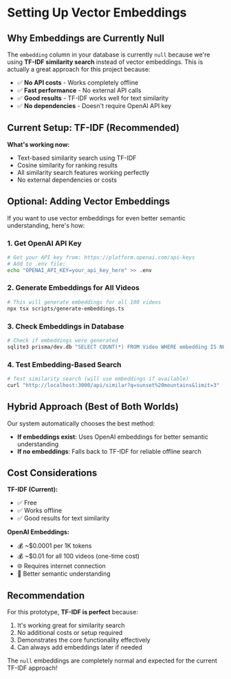 # Setting Up Vector Embeddings

## Why Embeddings are Currently Null

The `embedding` column in your database is currently `null` because we're using **TF-IDF similarity search** instead of vector embeddings. This is actually a great approach for this project because:

- ✅ **No API costs** - Works completely offline
- ✅ **Fast performance** - No external API calls
- ✅ **Good results** - TF-IDF works well for text similarity
- ✅ **No dependencies** - Doesn't require OpenAI API key

## Current Setup: TF-IDF (Recommended)

**What's working now:**
- Text-based similarity search using TF-IDF
- Cosine similarity for ranking results
- All similarity search features working perfectly
- No external dependencies or costs

## Optional: Adding Vector Embeddings

If you want to use vector embeddings for even better semantic understanding, here's how:

### 1. Get OpenAI API Key
```bash
# Get your API key from: https://platform.openai.com/api-keys
# Add to .env file:
echo "OPENAI_API_KEY=your_api_key_here" >> .env
```

### 2. Generate Embeddings for All Videos
```bash
# This will generate embeddings for all 100 videos
npx tsx scripts/generate-embeddings.ts
```

### 3. Check Embeddings in Database
```bash
# Check if embeddings were generated
sqlite3 prisma/dev.db "SELECT COUNT(*) FROM Video WHERE embedding IS NOT NULL;"
```

### 4. Test Embedding-Based Search
```bash
# Test similarity search (will use embeddings if available)
curl "http://localhost:3000/api/similar?q=sunset%20mountains&limit=3"
```

## Hybrid Approach (Best of Both Worlds)

Our system automatically chooses the best method:

- **If embeddings exist**: Uses OpenAI embeddings for better semantic understanding
- **If no embeddings**: Falls back to TF-IDF for reliable offline search

## Cost Considerations

**TF-IDF (Current):**
- ✅ Free
- ✅ Works offline
- ✅ Good results for text similarity

**OpenAI Embeddings:**
- 💰 ~$0.0001 per 1K tokens
- 💰 ~$0.01 for all 100 videos (one-time cost)
- 🌐 Requires internet connection
- 🚀 Better semantic understanding

## Recommendation

For this prototype, **TF-IDF is perfect** because:
1. It's working great for similarity search
2. No additional costs or setup required
3. Demonstrates the core functionality effectively
4. Can always add embeddings later if needed

The `null` embeddings are completely normal and expected for the current TF-IDF approach!
